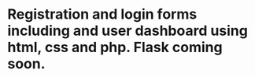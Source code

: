 # Registration and login forms including and user dashboard using html, css and php. Flask coming soon.
